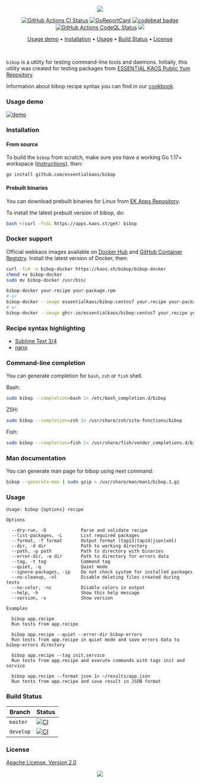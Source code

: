 <p align="center"><img src="https://gh.kaos.st/bibop.svg"/></p>

<p align="center">
  <a href="https://kaos.sh/w/bibop/ci"><img src="https://kaos.sh/w/bibop/ci.svg" alt="GitHub Actions CI Status" /></a>
  <a href="https://kaos.sh/r/bibop"><img src="https://kaos.sh/r/bibop.svg" alt="GoReportCard" /></a>
  <a href="https://kaos.sh/b/bibop"><img src="https://kaos.sh/b/a03d5074-eea9-48a7-848c-dacbe7a9bf04.svg" alt="codebeat badge" /></a>
  <a href="https://kaos.sh/w/bibop/codeql"><img src="https://kaos.sh/w/bibop/codeql.svg" alt="GitHub Actions CodeQL Status" /></a>
  <a href="#license"><img src="https://gh.kaos.st/apache2.svg"></a>
</p>

<p align="center"><a href="#usage-demo">Usage demo</a> • <a href="#installation">Installation</a> • <a href="#usage">Usage</a> • <a href="#build-status">Build Status</a> • <a href="#license">License</a></p>

<br/>

`bibop` is a utility for testing command-line tools and daemons. Initially, this utility was created for testing packages from [ESSENTIAL KAOS Public Yum Repository](https://yum.kaos.st).

Information about bibop recipe syntax you can find in our [cookbook](COOKBOOK.md).

### Usage demo

[![demo](https://gh.kaos.st/bibop-510.gif)](#usage-demo)

### Installation

#### From source

To build the `bibop` from scratch, make sure you have a working Go 1.17+ workspace ([instructions](https://golang.org/doc/install)), then:

```
go install github.com/essentialkaos/bibop
```

#### Prebuilt binaries

You can download prebuilt binaries for Linux from [EK Apps Repository](https://apps.kaos.st/bibop/latest).

To install the latest prebuilt version of bibop, do:

```bash
bash <(curl -fsSL https://apps.kaos.st/get) bibop
```

### Docker support

Official webkaos images available on [Docker Hub](http://kaos.sh/d/bibop) and [GitHub Container Registry](https://kaos.sh/p/bibop). Install the latest version of Docker, then:

```bash
curl -fL# -o bibop-docker https://kaos.sh/bibop/bibop-docker
chmod +x bibop-docker
sudo mv bibop-docker /usr/bin/

bibop-docker your.recipe your-package.rpm
# or
bibop-docker --image essentialkaos/bibop:centos7 your.recipe your-package.rpm
# or
bibop-docker --image ghcr.io/essentialkaos/bibop:centos7 your.recipe your-package.rpm
```

### Recipe syntax highlighting

* [Sublime Text 3/4](https://kaos.sh/blackhole-theme-sublime/bibop-recipe.sublime-syntax)
* [nano](https://kaos.sh/blackhole-theme-nano/bibop.nanorc)

### Command-line completion

You can generate completion for `bash`, `zsh` or `fish` shell.

Bash:
```bash
sudo bibop --completion=bash 1> /etc/bash_completion.d/bibop
```


ZSH:
```bash
sudo bibop --completion=zsh 1> /usr/share/zsh/site-functions/bibop
```


Fish:
```bash
sudo bibop --completion=fish 1> /usr/share/fish/vendor_completions.d/bibop.fish
```

### Man documentation

You can generate man page for bibop using next command:

```bash
bibop --generate-man | sudo gzip > /usr/share/man/man1/bibop.1.gz
```

### Usage

```
Usage: bibop {options} recipe

Options

  --dry-run, -D             Parse and validate recipe
  --list-packages, -L       List required packages
  --format, -f format       Output format (tap13|tap14|json|xml)
  --dir, -d dir             Path to working directory
  --path, -p path           Path to directory with binaries
  --error-dir, -e dir       Path to directory for errors data
  --tag, -t tag             Command tag
  --quiet, -q               Quiet mode
  --ignore-packages, -ip    Do not check system for installed packages
  --no-cleanup, -nl         Disable deleting files created during tests
  --no-color, -nc           Disable colors in output
  --help, -h                Show this help message
  --version, -v             Show version

Examples

  bibop app.recipe
  Run tests from app.recipe

  bibop app.recipe --quiet --error-dir bibop-errors
  Run tests from app.recipe in quiet mode and save errors data to bibop-errors directory

  bibop app.recipe --tag init,service
  Run tests from app.recipe and execute commands with tags init and service

  bibop app.recipe --format json 1> ~/results/app.json
  Run tests from app.recipe and save result in JSON format
```

### Build Status

| Branch | Status |
|------------|--------|
| `master` | [![CI](https://kaos.sh/w/bibop/ci.svg?branch=master)](https://kaos.sh/w/bibop/ci?query=branch:master) |
| `develop` | [![CI](https://kaos.sh/w/bibop/ci.svg?branch=develop)](https://kaos.sh/w/bibop/ci?query=branch:develop) |

### License

[Apache License, Version 2.0](http://www.apache.org/licenses/LICENSE-2.0)

<p align="center"><a href="https://essentialkaos.com"><img src="https://gh.kaos.st/ekgh.svg"/></a></p>
